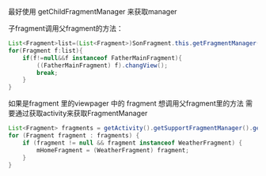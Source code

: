 最好使用 getChildFragmentManager 来获取manager

子fragment调用父fragment的方法：
```java
List<Fragment>list=(List<Fragment>)SonFragment.this.getFragmentManager().getFragments();
for(Fragment f:list){
    if(f!=null&&f instanceof FatherMainFragment){
        ((FatherMainFragment) f).changView();
        break;
    }
}
```

如果是fragment 里的viewpager 中的 fragment  想调用父fragment里的方法  需要通过获取activity来获取FragmentManager
```java
List<Fragment> fragments = getActivity().getSupportFragmentManager().getFragments();
for (Fragment fragment : fragments) {
    if (fragment != null && fragment instanceof WeatherFragment) {
        mHomeFragment = (WeatherFragment) fragment;
    }
}
```

<!-- ##{"timestamp":1546663800}## -->